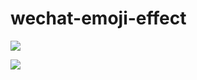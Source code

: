 # wechat-emoji-effect


![](http://mei160.cn/images/%E5%BE%AE%E4%BF%A1%E5%9B%BE%E7%89%87_20210203110415.png)


![](http://mei160.cn/images/%E5%BE%AE%E4%BF%A1%E5%9B%BE%E7%89%87_20210203110404.png)
